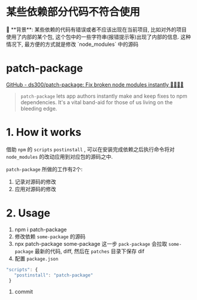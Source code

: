 # 某些依赖部分代码不符合使用

<aside>
📖 **背景**: 某些依赖的代码有错误或者不应该出现在当前项目, 比如对外的项目使用了内部的某个包, 这个包中的一些字符串(报错提示等)出现了内部的信息.
这种情况下, 最方便的方式就是修改 `node_modules` 中的源码

</aside>

# **patch-package**

[GitHub - ds300/patch-package: Fix broken node modules instantly  🏃🏽‍♀️💨](https://github.com/ds300/patch-package)

> `patch-package` lets app authors instantly make and keep fixes to npm dependencies. It's a vital band-aid for those of us living on the bleeding edge.
> 

# 1. How it works

借助 `npm` 的 `scripts` `postinstall` , 可以在安装完成依赖之后执行命令将对 `node_modules` 的改动应用到对应包的源码之中.

`patch-package` 所做的工作有2个:

1. 记录对源码的修改
2. 应用对源码的修改

# 2. Usage

1. npm i patch-package
2. 修改依赖 `some-package` 的源码
3. npx patch-package some-package
这一步 `pack-package` 会拉取 `some-package` 最新的代码, diff, 然后在 `patches` 目录下保存 dif
4. 配置 `package.json`

```jsx
"scripts": {
   "postinstall": "patch-package"
 }
```

1. commit